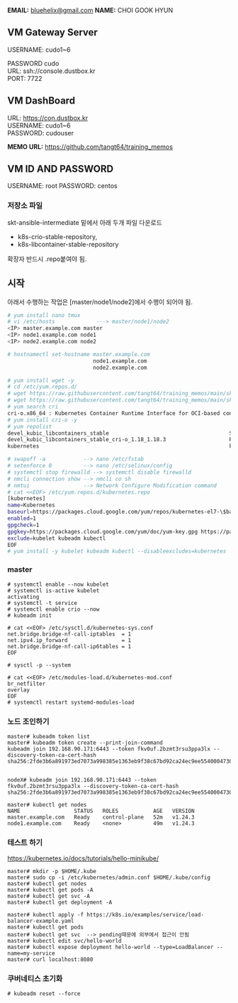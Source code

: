 
__EMAIL:__ bluehelix@gmail.com
__NAME:__ CHOI GOOK HYUN

## VM Gateway Server

USERNAME: cudo1~6

PASSWORD cudo<br/>
URL: ssh://console.dustbox.kr <br/>
PORT: 7722<br/>

## VM DashBoard

URL: https://con.dustbox.kr<br/>
USERNAME: cudo1~6<br/>
PASSWORD: cudouser<br/>

__MEMO URL:__ https://github.com/tangt64/training_memos

## VM ID AND PASSWORD

USERNAME: root
PASSWORD: centos


### 저장소 파일

skt-ansible-intermediate 밑에서 아래 두개 파일 다운로드

* k8s-crio-stable-repository, 
* k8s-libcontainer-stable-repository

확장자 반드시 .repo붙여야 됨.

## 시작

아래서 수행하는 작업은 [master/node1/node2]에서 수행이 되어야 됨.

```bash
# yum install nano tmux 
# vi /etc/hosts             ---> master/node1/node2
<IP> master.example.com master
<IP> node1.example.com node1
<IP> node2.example.com node2

# hostnamectl set-hostname master.example.com
                           node1.example.com
                           node2.example.com

# yum install wget -y
# cd /etc/yum.repos.d/
# wget https://raw.githubusercontent.com/tangt64/training_memos/main/skt-ansible-intermediate/k8s-crio-stable-repository -O  /etc/yum.repos.d/k8s-crio-stable-repository.repo
# wget https://raw.githubusercontent.com/tangt64/training_memos/main/skt-ansible-intermediate/k8s-libcontainer-stable-repository -O /etc/yum.repos.d/k8s-libcontainer-stable-repository.repo
# yum search cri
cri-o.x86_64 : Kubernetes Container Runtime Interface for OCI-based containers
# yum install cri-o -y
# yum repolist
devel_kubic_libcontainers_stable                                      Stable Releases of Upstream github.com/containers packages (CentOS_7)
devel_kubic_libcontainers_stable_cri-o_1.18_1.18.3                    Release 1.18.3 (CentOS_7)
kubernetes                                                            kubernetes repository

# swapoff -a            --> nano /etc/fstab
# setenforce 0          --> nano /etc/selinux/config
# systemctl stop firewalld --> systemctl disable firewalld
# nmcli connection show --> nmcli co sh 
# nmtui                 --> Network Configure Modification command 
# cat <<EOF> /etc/yum.repos.d/kubernetes.repo
[kubernetes]
name=Kubernetes
baseurl=https://packages.cloud.google.com/yum/repos/kubernetes-el7-\$basearch
enabled=1
gpgcheck=1
gpgkey=https://packages.cloud.google.com/yum/doc/yum-key.gpg https://packages.cloud.google.com/yum/doc/rpm-package-key.gpg
exclude=kubelet kubeadm kubectl
EOF
# yum install -y kubelet kubeadm kubectl --disableexcludes=kubernetes

```
### master
```
# systemctl enable --now kubelet 
# systemctl is-active kubelet
activating
# systemctl -t service 
# systemctl enable crio --now
# kubeadm init 

# cat <<EOF> /etc/sysctl.d/kubernetes-sys.conf
net.bridge.bridge-nf-call-iptables  = 1
net.ipv4.ip_forward                 = 1
net.bridge.bridge-nf-call-ip6tables = 1
EOF

# sysctl -p --system

# cat <<EOF> /etc/modules-load.d/kubernetes-mod.conf
br_netfilter
overlay
EOF
# systemctl restart systemd-modules-load

```


### 노드 조인하기

```
master# kubeadm token list
master# kubeadm token create --print-join-command
kubeadm join 192.168.90.171:6443 --token fkv0uf.2bzmt3rsu3ppa3lx --discovery-token-ca-cert-hash sha256:2fde3b6a891973ed7073a998385e1363eb9f38c67bd92ca24ec9ee5540004730


nodeX# kubeadm join 192.168.90.171:6443 --token fkv0uf.2bzmt3rsu3ppa3lx --discovery-token-ca-cert-hash sha256:2fde3b6a891973ed7073a998385e1363eb9f38c67bd92ca24ec9ee5540004730

master# kubectl get nodes
NAME                 STATUS   ROLES           AGE   VERSION
master.example.com   Ready    control-plane   52m   v1.24.3
node1.example.com    Ready    <none>          49m   v1.24.3
```


### 테스트 하기

https://kubernetes.io/docs/tutorials/hello-minikube/

```
master# mkdir -p $HOME/.kube
master# sudo cp -i /etc/kubernetes/admin.conf $HOME/.kube/config
master# kubectl get nodes
master# kubectl get pods -A
master# kubectl get svc -A
master# kubectl get deployment -A
```

```
master# kubectl apply -f https://k8s.io/examples/service/load-balancer-example.yaml
master# kubectl get pods
master# kubectl get svc  --> pending때문에 외부에서 접근이 안됨
master# kubectl edit svc/hello-world
master# kubectl expose deployment hello-world --type=LoadBalancer --name=my-service
master# curl localhost:8080

```
### 쿠버네티스 초기화

```
# kubeadm reset --force

```

